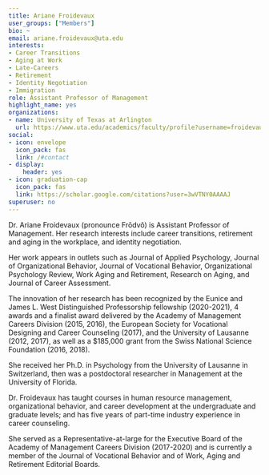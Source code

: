 ```yaml
---
title: Ariane Froidevaux
user_groups: ["Members"]
bio: ~
email: ariane.froidevaux@uta.edu
interests:
- Career Transitions
- Aging at Work
- Late-Careers
- Retirement
- Identity Negotiation
- Immigration
role: Assistant Professor of Management
highlight_name: yes
organizations:
- name: University of Texas at Arlington
  url: https://www.uta.edu/academics/faculty/profile?username=froidevauxa
social:
- icon: envelope
  icon_pack: fas
  link: /#contact
- display:
    header: yes
- icon: graduation-cap
  icon_pack: fas
  link: https://scholar.google.com/citations?user=3wVTNY0AAAAJ
superuser: no
---
```


Dr. Ariane Froidevaux (pronounce Frōdvô) is Assistant Professor of Management. Her research interests include career transitions, retirement and aging in the workplace, and identity negotiation.

Her work appears in outlets such as Journal of Applied Psychology, Journal of Organizational Behavior, Journal of Vocational Behavior, Organizational Psychology Review, Work Aging and Retirement, Research on Aging, and Journal of Career Assessment.

The innovation of her research has been recognized by the Eunice and James L. West Distinguished Professorship fellowship (2020-2021), 4 awards and a finalist award delivered by the Academy of Management Careers Division (2015, 2016), the European Society for Vocational Designing and Career Counseling (2017), and the University of Lausanne (2012, 2017), as well as a $185,000 grant from the Swiss National Science Foundation (2016, 2018).

She received her Ph.D. in Psychology from the University of Lausanne in Switzerland, then was a postdoctoral researcher in Management at the University of Florida.

Dr. Froidevaux has taught courses in human resource management, organizational behavior, and career development at the undergraduate and graduate levels; and has five years of part-time industry experience in career counseling.

She served as a Representative-at-large for the Executive Board of the Academy of Management Careers Division (2017-2020) and is currently a member of the Journal of Vocational Behavior and of Work, Aging and Retirement Editorial Boards.